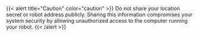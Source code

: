 {{< alert title="Caution" color="caution" >}}
Do not share your location secret or robot address publicly.
Sharing this information compromises your system security by allowing unauthorized access to the computer running your robot.
{{< /alert >}}
